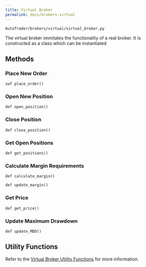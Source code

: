 ```yaml
---
title: Virtual Broker
permalink: docs/brokers-virtual
---
```

`AutoTrader/brokers/virtual/virtual_broker.py`

The virtual broker immitates the functionality of a real broker. It is constructed as a class which can be instantiated


## Methods

### Place New Order
```
swf place_order()
```

### Open New Position

```
def open_position()
```


### Close Position

```
def close_position()
```


### Get Open Positions

```
def get_positions()
```


### Calculate Margin Requirements

```
def calculate_margin()
```


```
def update_margin()
```

### Get Price

```
def get_price()
```


### Update Maximum Drawdown

```
def update_MDD()
```



## Utility Functions

Refer to the [Virtual Broker Utility Functions](virtual-utils) for more information.



